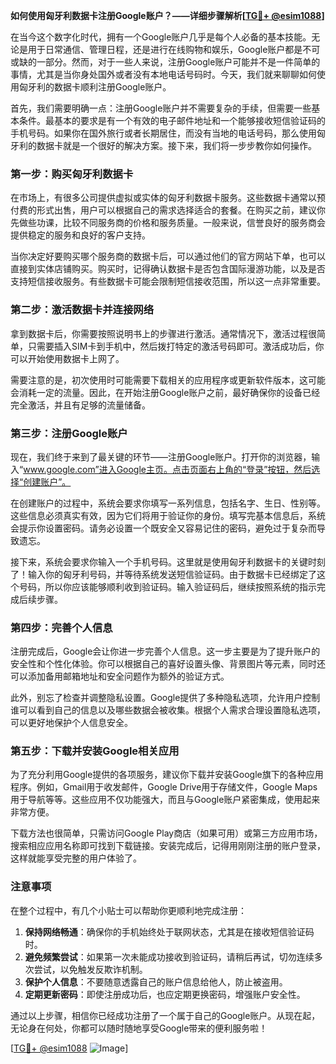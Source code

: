 **如何使用匈牙利数据卡注册Google账户？——详细步骤解析[[TG💪+ @esim1088](https://t.me/s/esim1088)]**

在当今这个数字化时代，拥有一个Google账户几乎是每个人必备的基本技能。无论是用于日常通信、管理日程，还是进行在线购物和娱乐，Google账户都是不可或缺的一部分。然而，对于一些人来说，注册Google账户可能并不是一件简单的事情，尤其是当你身处国外或者没有本地电话号码时。今天，我们就来聊聊如何使用匈牙利的数据卡顺利注册Google账户。

首先，我们需要明确一点：注册Google账户并不需要复杂的手续，但需要一些基本条件。最基本的要求是有一个有效的电子邮件地址和一个能够接收短信验证码的手机号码。如果你在国外旅行或者长期居住，而没有当地的电话号码，那么使用匈牙利的数据卡就是一个很好的解决方案。接下来，我们将一步步教你如何操作。

### **第一步：购买匈牙利数据卡**

在市场上，有很多公司提供虚拟或实体的匈牙利数据卡服务。这些数据卡通常以预付费的形式出售，用户可以根据自己的需求选择适合的套餐。在购买之前，建议你先做些功课，比较不同服务商的价格和服务质量。一般来说，信誉良好的服务商会提供稳定的服务和良好的客户支持。

当你决定好要购买哪个服务商的数据卡后，可以通过他们的官方网站下单，也可以直接到实体店铺购买。购买时，记得确认数据卡是否包含国际漫游功能，以及是否支持短信接收服务。有些数据卡可能会限制短信接收范围，所以这一点非常重要。

### **第二步：激活数据卡并连接网络**

拿到数据卡后，你需要按照说明书上的步骤进行激活。通常情况下，激活过程很简单，只需要插入SIM卡到手机中，然后拨打特定的激活号码即可。激活成功后，你可以开始使用数据卡上网了。

需要注意的是，初次使用时可能需要下载相关的应用程序或更新软件版本，这可能会消耗一定的流量。因此，在开始注册Google账户之前，最好确保你的设备已经完全激活，并且有足够的流量储备。

### **第三步：注册Google账户**

现在，我们终于来到了最关键的环节——注册Google账户。打开你的浏览器，输入“www.google.com”进入Google主页。点击页面右上角的“登录”按钮，然后选择“创建账户”。

在创建账户的过程中，系统会要求你填写一系列信息，包括名字、生日、性别等。这些信息必须真实有效，因为它们将用于验证你的身份。填写完基本信息后，系统会提示你设置密码。请务必设置一个既安全又容易记住的密码，避免过于复杂而导致遗忘。

接下来，系统会要求你输入一个手机号码。这里就是使用匈牙利数据卡的关键时刻了！输入你的匈牙利号码，并等待系统发送短信验证码。由于数据卡已经绑定了这个号码，所以你应该能够顺利收到验证码。输入验证码后，继续按照系统的指示完成后续步骤。

### **第四步：完善个人信息**

注册完成后，Google会让你进一步完善个人信息。这一步主要是为了提升账户的安全性和个性化体验。你可以根据自己的喜好设置头像、背景图片等元素，同时还可以添加备用邮箱地址和安全问题作为额外的验证方式。

此外，别忘了检查并调整隐私设置。Google提供了多种隐私选项，允许用户控制谁可以看到自己的信息以及哪些数据会被收集。根据个人需求合理设置隐私选项，可以更好地保护个人信息安全。

### **第五步：下载并安装Google相关应用**

为了充分利用Google提供的各项服务，建议你下载并安装Google旗下的各种应用程序。例如，Gmail用于收发邮件，Google Drive用于存储文件，Google Maps用于导航等等。这些应用不仅功能强大，而且与Google账户紧密集成，使用起来非常方便。

下载方法也很简单，只需访问Google Play商店（如果可用）或第三方应用市场，搜索相应应用名称即可找到下载链接。安装完成后，记得用刚刚注册的账户登录，这样就能享受完整的用户体验了。

### **注意事项**

在整个过程中，有几个小贴士可以帮助你更顺利地完成注册：

1. **保持网络畅通**：确保你的手机始终处于联网状态，尤其是在接收短信验证码时。
2. **避免频繁尝试**：如果第一次未能成功接收到验证码，请稍后再试，切勿连续多次尝试，以免触发反欺诈机制。
3. **保护个人信息**：不要随意透露自己的账户信息给他人，防止被盗用。
4. **定期更新密码**：即使注册成功后，也应定期更换密码，增强账户安全性。

通过以上步骤，相信你已经成功注册了一个属于自己的Google账户。从现在起，无论身在何处，你都可以随时随地享受Google带来的便利服务啦！

[[TG💪+ @esim1088](https://t.me/s/esim1088) ![Image](https://i.postimg.cc/4NQfJmqS/Snipaste-2025-05-13-00-14-12.png)]